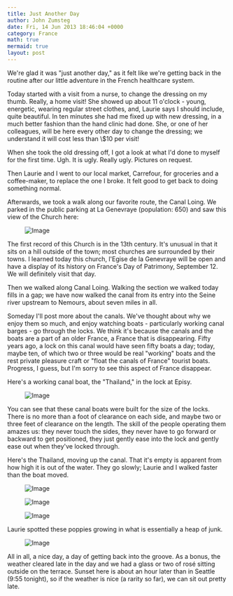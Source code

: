 ```yaml
---
title: Just Another Day
author: John Zumsteg
date: Fri, 14 Jun 2013 18:46:04 +0000
category: France
math: true
mermaid: true
layout: post
---
```

We're glad it was "just another day," as it felt like we're getting back in the routine after our little adventure in the French healthcare system.

Today started with a visit from a nurse, to change the dressing on my thumb. Really, a home visit! She showed up about 11 o'clock - young, energetic, wearing regular street clothes, and, Laurie says I should include, quite beautiful. In ten minutes she had me fixed up with new dressing, in a much better fashion than the hand clinic had done. She, or one of her colleagues, will be here every other day to change the dressing; we understand it will cost less than \\$10 per visit!

When she took the old dressing off, I got a look at what I'd done to myself for the first time. Ugh. It is ugly. Really ugly. Pictures on request.

Then Laurie and I went to our local market, Carrefour, for groceries and a coffee-maker, to replace the one I broke. It felt good to get back to doing something normal.

Afterwards, we took a walk along our favorite route, the Canal Loing. We parked in the public parking at La Genevraye (population: 650) and saw this view of the Church here:
<figure>
	<img src="{{"/assets/images/2013/06/la-genevrae-church.jpg" | prepend: site.baseurl | prepend: site.url }}" alt="Image" />
	<figcaption></figcaption>
</figure>


The first record of this Church is in the 13th century. It's unusual in that it sits on a hill outside of the town; most churches are surrounded by their towns. I learned today this church, l'Egise de la Genevraye will be open and have a display of its history on France's Day of Patrimony, September 12. We will definitely visit that day.

Then we walked along Canal Loing. Walking the section we walked today fills in a gap; we have now walked the canal from its entry into the Seine river upstream to Nemours, about seven miles in all.

Someday I'll post more about the canals. We've thought about why we enjoy them so much, and enjoy watching boats - particularly working canal barges -  go through the locks. We think it's because the canals and the boats are a part of an older France, a France that is disappearing. Fifty years ago, a lock on this canal would have seen fifty boats a day; today, maybe ten, of which two or three would be real "working" boats and the rest private pleasure craft or "float the canals of France" tourist boats. Progress, I guess, but I'm sorry to see this aspect of France disappear.

Here's a working canal boat, the "Thailand," in the lock at Episy.
<figure>
	<img src="{{"/assets/images/2013/06/thailand-3.jpg" | prepend: site.baseurl | prepend: site.url }}" alt="Image" />
	<figcaption></figcaption>
</figure>


You can see that these canal boats were built for the size of the locks. There is no more than a foot of clearance on each side, and maybe two or three feet of clearance on the length. The skill of the people operating them amazes us: they never touch the sides, they never have to go forward or backward to get positioned, they just gently ease into the lock and gently ease out when they've locked through.

Here's the Thailand, moving up the canal. That it's empty is apparent from how high it is out of the water. They go slowly; Laurie and I walked faster than the boat moved.
<figure>
	<img src="{{"/assets/images/2013/06/thailand-2.jpg" | prepend: site.baseurl | prepend: site.url }}" alt="Image" />
	<figcaption></figcaption>
</figure>


<figure>
	<img src="{{"/assets/images/2013/06/thailand-1.jpg" | prepend: site.baseurl | prepend: site.url }}" alt="Image" />
	<figcaption></figcaption>
</figure>


<figure>
	<img src="{{"/assets/images/2013/06/Thailand-4.jpg" | prepend: site.baseurl | prepend: site.url }}" alt="Image" />
	<figcaption></figcaption>
</figure>



Laurie spotted these poppies growing in what is essentially a heap of junk. 
<figure>
	<img src="{{"/assets/images/2013/06/poppies.jpg" | prepend: site.baseurl | prepend: site.url }}" alt="Image" />
	<figcaption></figcaption>
</figure>



All in all, a nice day, a day of getting back into the groove. As a bonus, the weather cleared late in the day and we had a glass or two of rosé sitting outside on the terrace. Sunset here is about an hour later than in Seattle (9:55 tonight), so if the weather is nice (a rarity so far), we can sit out pretty late.

